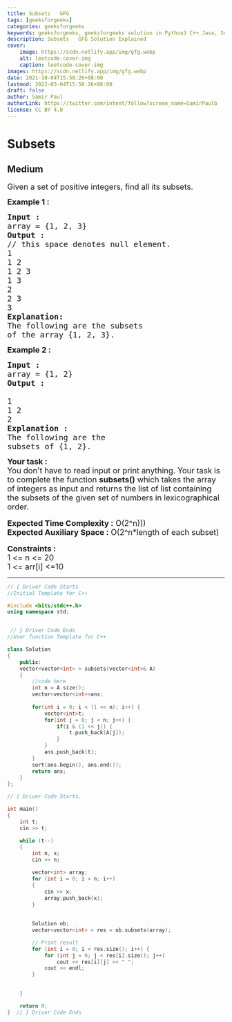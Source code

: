 ```yaml
---
title: Subsets   GFG
tags: [geeksforgeeks]
categories: geeksforgeeks
keywords: geeksforgeeks, geeksforgeeks solution in Python3 C++ Java, Subsets - GFG solution
description: Subsets   GFG Solution Explained
cover:
    image: https://scdn.netlify.app/img/gfg.webp
    alt: leetcode-cover-img
    caption: leetcode-cover-img
images: https://scdn.netlify.app/img/gfg.webp
date: 2021-10-04T15:58:26+08:00
lastmod: 2022-03-04T15:58:26+08:00
draft: false
author: Samir Paul
authorLink: https://twitter.com/intent/follow?screen_name=SamirPaulb
license: CC BY 4.0
---
```



# Subsets
## Medium 
<div class="problem-statement">
                <p></p><p><span style="font-size:18px">Given a set of positive integers, find all its subsets.</span></p>

<p><strong><span style="font-size:18px">Example 1 :</span></strong></p>

<pre><span style="font-size:18px"><strong>Input :</strong> </span>
<span style="font-size:18px">array = {1, 2, 3}</span>
<strong><span style="font-size:18px">Output :</span></strong>
<span style="font-size:18px">// this space denotes null element. 
1
1 2
1 2 3
1 3
2
2 3
3</span>
<strong><span style="font-size:18px">Explanation: </span></strong>
<span style="font-size:18px">The following are the subsets 
of the array {1, 2, 3}.</span></pre>

<p><strong><span style="font-size:18px">Example 2 :</span></strong></p>

<pre><strong><span style="font-size:18px">Input :</span></strong>
<span style="font-size:18px">array = {1, 2}</span>
<strong><span style="font-size:18px">Output :
</span></strong><span style="font-size:18px">
1 
1 2
2</span>
<strong><span style="font-size:18px">Explanation :</span></strong>
<span style="font-size:18px">The following are the 
subsets of {1, 2}.</span></pre>

<div><strong><span style="font-size:18px">Your task :</span></strong></div>

<div><span style="font-size:18px">You don't have to read input or print anything. Your task is to complete the function <strong>subsets()</strong> which takes the array of integers as input and returns the list of list containing the subsets of the given set of numbers in lexicographical order.</span></div>

<div>&nbsp;</div>

<div><span style="font-size:18px"><strong>Expected Time Complexity :</strong> O(2^n)))</span></div>

<div><span style="font-size:18px"><strong>Expected Auxiliary Space :</strong> O(2^n*length of each subset)</span></div>

<div>&nbsp;</div>

<div><strong><span style="font-size:18px">Constraints :</span></strong></div>

<div><span style="font-size:18px">1 &lt;= n &lt;= 20</span></div>

<div><span style="font-size:18px">1 &lt;= arr[i] &lt;=10</span></div>
 <p></p>
            </div>

---




```cpp
// { Driver Code Starts
//Initial Template for C++

#include <bits/stdc++.h>
using namespace std;


 // } Driver Code Ends
//User function Template for C++

class Solution
{
    public:
    vector<vector<int> > subsets(vector<int>& A)
    {
        //code here
        int n = A.size();
        vector<vector<int>>ans;
        
        for(int i = 0; i < (1 << n); i++) {
            vector<int>t;
            for(int j = 0; j < n; j++) {
                if(i & (1 << j)) {
                    t.push_back(A[j]);
                }
            }
            ans.push_back(t);
        }
        sort(ans.begin(), ans.end());
        return ans;
    }
};

// { Driver Code Starts.

int main()
{
	int t;
	cin >> t;

	while (t--)
	{
		int n, x;
		cin >> n;

		vector<int> array;
		for (int i = 0; i < n; i++)
		{
			cin >> x;
			array.push_back(x);
		}
        
        
        Solution ob;
		vector<vector<int> > res = ob.subsets(array);

		// Print result
		for (int i = 0; i < res.size(); i++) {
			for (int j = 0; j < res[i].size(); j++)
				cout << res[i][j] << " ";
			cout << endl;
		}

		
	}

	return 0;
}  // } Driver Code Ends
```
